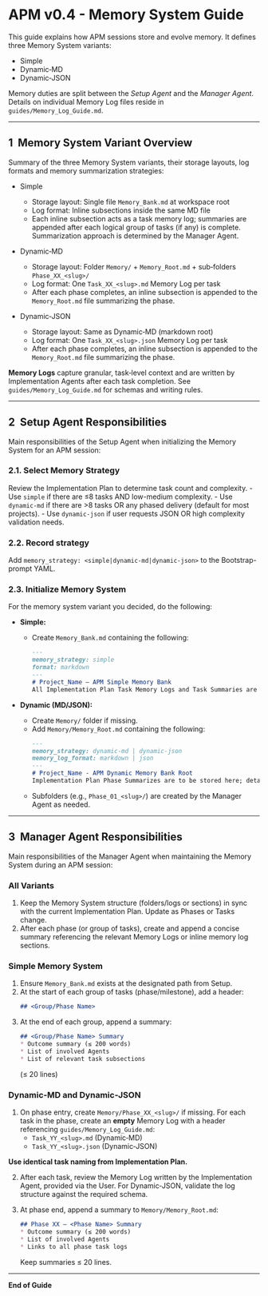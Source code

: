 # APM v0.4 - Memory System Guide 
This guide explains how APM sessions store and evolve memory. It defines three Memory System variants:
- Simple
- Dynamic‑MD
- Dynamic‑JSON

Memory duties are split between the *Setup Agent* and the *Manager Agent*. Details on individual Memory Log files reside in `guides/Memory_Log_Guide.md`.

---

## 1  Memory System Variant Overview
Summary of the three Memory System variants, their storage layouts, log formats and memory summarization strategies:

- Simple
    - Storage layout: Single file `Memory_Bank.md` at workspace root
    - Log format: Inline subsections inside the same MD file
    - Each inline subsection acts as a task memory log; summaries are appended after each logical group of tasks (if any) is complete. Summarization approach is determined by the Manager Agent.

- Dynamic‑MD
    - Storage layout: Folder `Memory/` + `Memory_Root.md` + sub‑folders `Phase_XX_<slug>/`
    - Log format: One `Task_XX_<slug>.md` Memory Log per task
    - After each phase completes, an inline subsection is appended to the `Memory_Root.md` file summarizing the phase.

- Dynamic‑JSON
    - Storage layout: Same as Dynamic‑MD (markdown root)
    - Log format: One `Task_XX_<slug>.json` Memory Log per task
    - After each phase completes, an inline subsection is appended to the `Memory_Root.md` file summarizing the phase.

**Memory Logs** capture granular, task‑level context and are written by Implementation Agents after each task completion. See `guides/Memory_Log_Guide.md` for schemas and writing rules.

---

## 2  Setup Agent Responsibilities
Main responsibilities of the Setup Agent when initializing the Memory System for an APM session:

### 2.1. Select Memory Strategy
Review the Implementation Plan to determine task count and complexity.
    - Use `simple` if there are ≤8 tasks AND low-medium complexity.
    - Use `dynamic-md` if there are >8 tasks OR any phased delivery (default for most projects).
    - Use `dynamic-json` if user requests JSON OR high complexity validation needs. 

### 2.2. Record strategy 
Add `memory_strategy: <simple|dynamic-md|dynamic-json>` to the Bootstrap-prompt YAML.

### 2.3. Initialize Memory System
For the memory system variant you decided, do the following:
- **Simple:**  
    - Create `Memory_Bank.md` containing the following:
      ```markdown
      ---
      memory_strategy: simple
      format: markdown
      ---
      # Project_Name – APM Simple Memory Bank
      All Implementation Plan Task Memory Logs and Task Summaries are to be stored here.
      ```

- **Dynamic (MD/JSON):**  
    - Create `Memory/` folder if missing.
    - Add `Memory/Memory_Root.md` containing the following:
      ```markdown
      ---
      memory_strategy: dynamic-md | dynamic-json
      memory_log_format: markdown | json
      ---
      # Project_Name - APM Dynamic Memory Bank Root
      Implementation Plan Phase Summarizes are to be stored here; detailed Task Memory Logs are stored in Markdown or JSON format in the sub-directories.
      ```
    - Subfolders (e.g., `Phase_01_<slug>/`) are created by the Manager Agent as needed.


---

## 3  Manager Agent Responsibilities
Main responsibilities of the Manager Agent when maintaining the Memory System during an APM session:

### All Variants
1. Keep the Memory System structure (folders/logs or sections) in sync with the current Implementation Plan. Update as Phases or Tasks change.
3. After each phase (or group of tasks), create and append a concise summary referencing the relevant Memory Logs or inline memory log sections.

### Simple Memory System
1. Ensure `Memory_Bank.md` exists at the designated path from Setup.
2. At the start of each group of tasks (phase/milestone), add a header:
    ```markdown
    ## <Group/Phase Name>
    ```
3. At the end of each group, append a summary:
    ```markdown
    ## <Group/Phase Name> Summary 
    * Outcome summary (≤ 200 words)
    * List of involved Agents
    * List of relevant task subsections
    ```
    (≤ 20 lines)

### Dynamic‑MD and Dynamic‑JSON
1. On phase entry, create `Memory/Phase_XX_<slug>/` if missing. For each task in the phase, create an **empty** Memory Log with a header referencing `guides/Memory_Log_Guide.md`:
    - `Task_YY_<slug>.md` (Dynamic‑MD)
    - `Task_YY_<slug>.json` (Dynamic‑JSON)

**Use identical task naming from Implementation Plan.**

2. After each task, review the Memory Log written by the Implementation Agent, provided via the User. For Dynamic‑JSON, validate the log structure against the required schema.

3. At phase end, append a summary to `Memory/Memory_Root.md`:
    ```markdown
    ## Phase XX – <Phase Name> Summary 
    * Outcome summary (≤ 200 words)
    * List of involved Agents
    * Links to all phase task logs
    ```
    Keep summaries ≤ 20 lines.

---

**End of Guide**